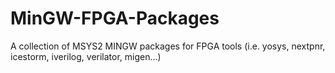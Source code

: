 # MinGW-FPGA-Packages
A collection of MSYS2 MINGW packages for FPGA tools (i.e. yosys, nextpnr, icestorm, iverilog, verilator, migen...)

